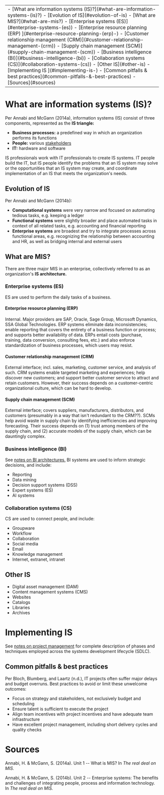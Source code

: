 <table class="TOC"><tr><td>- [What are information systems (IS)?](#what-are-information-systems-(is)?)
	- [Evolution of IS](#evolution-of-is)
	- [What are MIS?](#what-are-mis?)
		- [Enterprise systems (ES)](#enterprise-systems-(es))
			- [Enterprise resource planning (ERP) ](#enterprise-resource-planning-(erp)-)
			- [Customer relationship management (CRM)](#customer-relationship-management-(crm))
			- [Supply chain management (SCM)](#supply-chain-management-(scm))
		- [Business intelligence (BI)](#business-intelligence-(bi))
		- [Collaboration systems (CS)](#collaboration-systems-(cs))
	- [Other IS](#other-is)
- [Implementing IS ](#implementing-is-)
	- [Common pitfalls & best practices](#common-pitfalls-&-best-practices)
- [Sources](#sources)
</td></tr></table>


# What are information systems (IS)?

Per Annabi and McGann (2014a), information systems (IS) consist of three components, represented as the **IS triangle:**

- **Business processes:** a predefined way in which an organization performs its functions
- **People:** various [stakeholders](project-management.html#stakeholder-analysis)
- **IT:** hardware and software

IS professionals work with IT professionals to create IS systems. IT people build the IT, but IS people identify the problems that an IS system may solve or the opportunities that an IS system may create, and coordinate implementation of an IS that meets the organization's needs. 

## Evolution of IS
    
Per Annabi and McGann (2014b):

- **Computational systems** were very narrow and focused on automating tedious tasks, e.g. keeping a ledger
- **Functional systems** were slightly broader and place automated tasks in context of all related tasks, e.g. accounting and financial reporting
- **Enterprise systems** are broadest and try to integrate processes across functional areas, e.g. recognizing the relationship between accounting and HR, as well as bridging internal and external users

## What are MIS?
    
There are three major MIS in an enterprise, collectively referred to as an organization's **IS architecture.**

### Enterprise systems (ES)

ES are used to perform the daily tasks of a business.

#### Enterprise resource planning (ERP) 

Internal. Major providers are SAP, Oracle, Sage Group, Microsoft Dynamics, SSA Global Technologies. ERP systems eliminate data inconsistencies; enable reporting that covers the entirety of a business function or process; and supports better availability of data. ERPs entail costs (purchase, training, data conversion, consulting fees, etc.) and also enforce standardization of business processes, which users may resist.

#### Customer relationship management (CRM)

External interface; incl. sales, marketing, customer service, and analysis of such. CRM systems enable targeted marketing and experiences; help discover new customers; and support better customer service to attract and retain customers. However, their success depends on a customer-centric organizational culture, which can be hard to develop.

#### Supply chain management (SCM)

External interface; covers suppliers, manufacturers, distributors, and customers (presumably in a way that isn't redundant to the CRM??). SCMs help avoid waste in supply chain by identifying inefficiencies and improving forecasting. Their success depends on (1) trust among members of the supply chain, and (2) accurate models of the supply chain, which can be dauntingly complex.

### Business intelligence (BI)

See [notes on BI architectures.](BI-architectures.html) BI systems are used to inform strategic decisions, and include:

- Reporting
- Data mining
- Decision support systems (DSS)
- Expert systems (ES)
- AI systems

### Collaboration systems (CS)

CS are used to connect people, and include:

- Groupware
- Workflow
- Collaboration
- Social media
- Email
- Knowledge management
- Internet, extranet, intranet

## Other IS

- Digital asset management (DAM)
- Content management systems (CMS)
- Websites
- Catalogs
- Libraries
- Archives

        


# Implementing IS 

See [notes on project management](project-management.html) for complete description of phases and techniques employed across the systems development lifecycle (SDLC).

## Common pitfalls & best practices

Per Bloch, Blumberg, and Laartz (n.d.), IT projects often suffer major delays and budget overruns. Best practices to avoid or limit these unwelcome outcomes:

- Focus on strategy and stakeholders, not exclusively budget and scheduling
- Ensure talent is sufficient to execute the project
- Align team incentives with project incentives and have adequate team infrastructure
- Have excellent project management, including short delivery cycles and quality checks


    

    
    
# Sources

Annabi, H. & McGann, S. (2014a). Unit 1 -- What is MIS? In _The real deal on MIS._

Annabi, H. & McGann, S. (2014b). Unit 2 -- Enterprise systems: The benefits and challenges of integrating people, process and information technology. In _The real deal on MIS._

